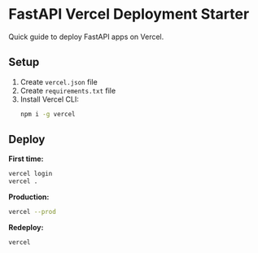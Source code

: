 # FastAPI Vercel Deployment Starter

Quick guide to deploy FastAPI apps on Vercel.

## Setup

1. Create `vercel.json` file
2. Create `requirements.txt` file
3. Install Vercel CLI:
   ```bash
   npm i -g vercel
   ```

## Deploy

**First time:**
```bash
vercel login
vercel .
```

**Production:**
```bash
vercel --prod
```

**Redeploy:**
```bash
vercel
```